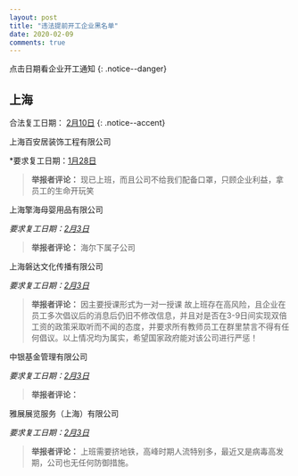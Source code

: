 ```yaml
---
layout: post
title: "违法提前开工企业黑名单"
date: 2020-02-09
comments: true
---
```



点击日期看企业开工通知
{: .notice--danger}


## 上海
合法复工日期： [2月10日](http://www.shanghai.gov.cn/nw2/nw2314/nw2319/nw12344/u26aw63451.html)
{: .notice--accent}


上海百安居装饰工程有限公司

*要求复工日期：[1月28日](/images/sh1.jpg)
> **举报者评论：**	现已上班，而且公司不给我们配备口罩，只顾企业利益，拿员工的生命开玩笑

上海擎海母婴用品有限公司

*要求复工日期：[2月3日](/images/sh2.jpg)*
> **举报者评论：**	海尔下属子公司

上海磐达文化传播有限公司

*要求复工日期：[2月3日](/images/sh3.jpg)*
> **举报者评论：**	因主要授课形式为一对一授课 故上班存在高风险，且企业在员工多次倡议后的消息后仍旧不修改信息，并且对是否在3-9日间实现双倍工资的政策采取听而不闻的态度，并要求所有教师员工在群里禁言不得有任何倡议。以上情况均为属实，希望国家政府能对该公司进行严惩！

中银基金管理有限公司	

*要求复工日期：[2月3日](/images/sh4.jpg)*
> **举报者评论：**

雅展展览服务（上海）有限公司	

*要求复工日期：[2月3日](/images/sh5.jpg)*
> **举报者评论：**	上班需要挤地铁，高峰时期人流特别多，最近又是病毒高发期，公司也无任何防御措施。
